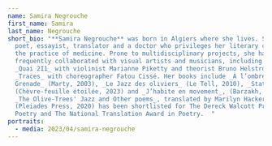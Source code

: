```yaml
---
name: Samira Negrouche
first_name: Samira
last_name: Negrouche
short_bio: "**Samira Negrouche** was born in Algiers where she lives. She is a
  poet, essayist, translator and a doctor who privileges her literary craft over
  the practice of medicine. Prone to multidisciplinary projects, she has
  frequently collaborated with visual artists and musicians, including recently,
  _Quai 2I1_ with violinist Marianne Piketty and theorist Bruno Helstroffer, and
  _Traces_ with choreographer Fatou Cissé. Her books include _À l’ombre de
  Grenade_ (Marty, 2003), _Le Jazz des oliviers_ (Le Tell, 2010), _Stations_
  (Chèvre-feuille étoilée, 2023) and _J’habite en movement_, (Barzakh, 2023).
  _The Olive-Trees' Jazz and Other poems_, translated by Marilyn Hacker
  (Pleiades Press, 2020) has been shortlisted for The Dereck Walcott Prize for
  Poetry and The National Translation Award in Poetry.  "
portraits:
  - media: 2023/04/samira-negrouche
---
```

